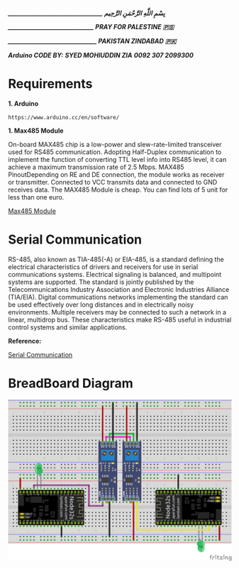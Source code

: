 ***________________________________ بِسْمِ اللَّهِ الرَّحْمَنِ الرَّحِيم***

***_____________________________ PRAY FOR PALESTINE 🇵🇸***

***______________________________ PAKISTAN ZINDABAD 🇵🇰***

***Arduino CODE BY:***
***SYED MOHIUDDIN ZIA***
***0092 307 2099300***

# Requirements
**1. Arduino**  
```
https://www.arduino.cc/en/software/
```
**1. Max485 Module**

On-board MAX485 chip is a low-power and slew-rate-limited transceiver used for RS485 communication. Adopting Half-Duplex communication to implement the function of converting TTL level info into RS485 level, it can achieve a maximum transmission rate of 2.5 Mbps. 
MAX485 PinoutDepending on RE and DE connection, the module works as receiver or transmitter.  Connected to VCC transmits data and connected to GND receives data. 
The MAX485 Module is cheap. You can find lots of 5 unit for less than one euro. 

[Max485 Module](https://hallroad.org/max485-rs485-transceiver-module-in-pakistan.html)

# Serial Communication

RS-485, also known as TIA-485(-A) or EIA-485, is a standard defining the electrical characteristics of drivers and receivers for use in serial communications systems. Electrical signaling is balanced, and multipoint systems are supported. The standard is jointly published by the Telecommunications Industry Association and Electronic Industries Alliance (TIA/EIA). Digital communications networks implementing the standard can be used effectively over long distances and in electrically noisy environments. Multiple receivers may be connected to such a network in a linear, multidrop bus. These characteristics make RS-485 useful in industrial control systems and similar applications.

**Reference:**

[Serial Communication](https://en.wikipedia.org/wiki/RS-485)

# BreadBoard Diagram
![BreadBoard Diagram](https://github.com/syedmohiuddinzia/ESP32RS485Com/blob/main/ESP32RS485Com.png)
